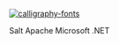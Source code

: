 <a href="https://fontmeme.com/calligraphy-fonts/"><img src="https://fontmeme.com/permalink/220507/955691f344670dfcccd79670b95624d7.png" alt="calligraphy-fonts" border="0"></a>
                


  Salt
             Apache
                         Microsoft .NET
